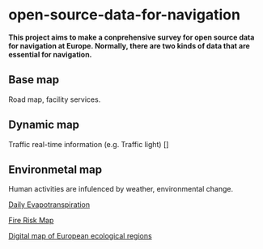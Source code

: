 # open-source-data-for-navigation

**This project aims to make a conprehensive survey for open source data for navigation at Europe. Normally, there are two kinds of data that are essential for navigation.**
## Base map

Road map, facility services.

## Dynamic map

Traffic real-time information (e.g. Traffic light)
[]

## Environmetal map

Human activities are infulenced by weather, environmental change.

[Daily Evapotranspiration](https://www.europeandataportal.eu/data/datasets/eo-eum-dat-msg-dmet?locale=en)

[Fire Risk Map](https://www.europeandataportal.eu/data/datasets/eo-eum-dat-msg-frm?locale=en)

[Digital map of European ecological regions](https://www.europeandataportal.eu/data/datasets/dat-60-en?locale=en)

